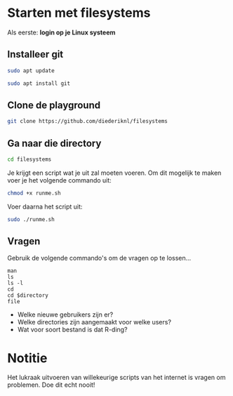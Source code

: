 # Starten met filesystems

Als eerste: **login op je Linux systeem**

## Installeer git

```bash
sudo apt update
```

```bash
sudo apt install git
```



## Clone de playground

```bash
git clone https://github.com/diederiknl/filesystems
```

## Ga naar die directory

```bash
cd filesystems
```

Je krijgt een script wat je uit zal moeten voeren. Om dit mogelijk te maken voer je het volgende commando uit:

```bash
chmod +x runme.sh
```

Voer daarna het script uit:

```bash
sudo ./runme.sh
```

## Vragen

Gebruik de volgende commando's om de vragen op te lossen...

```
man
ls
ls -l
cd
cd $directory
file
```

* Welke nieuwe gebruikers zijn er?
* Welke directories zijn aangemaakt voor welke users?
* Wat voor soort bestand is dat R-ding?

# Notitie

Het lukraak uitvoeren van willekeurige scripts van het internet is vragen om problemen. Doe dit echt nooit!
